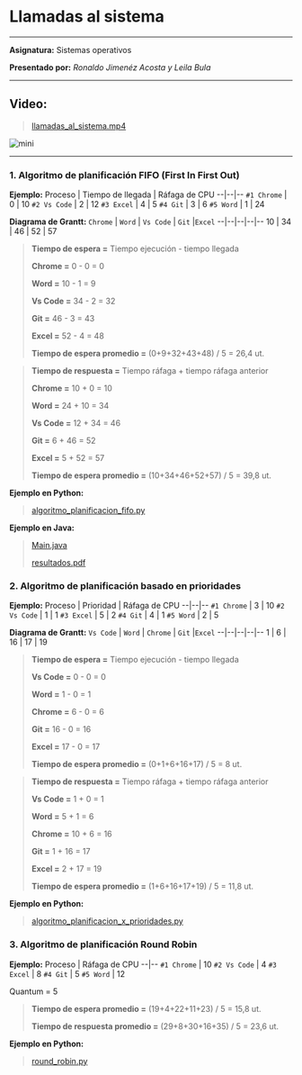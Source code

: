 # Llamadas al sistema

---

**Asignatura:** Sistemas operativos

**Presentado por:** *Ronaldo Jimenéz Acosta y Leila Bula*

--- 

## Video:
> [llamadas_al_sistema.mp4](https://www.youtube.com/watch?v=xVzgQukMcVE)
> 
![mini](https://user-images.githubusercontent.com/53100460/200416267-51af7a9d-6de4-44a8-93ef-9956c0932086.jpg)

---

### 1. Algoritmo de planificación FIFO (First In First Out)
**Ejemplo:**
Proceso | Tiempo de llegada | Ráfaga de CPU
--|--|--
```#1 Chrome``` | 0 | 10 
```#2 Vs Code``` | 2 | 12 
```#3 Excel``` | 4 | 5 
```#4 Git``` | 3 | 6 
```#5 Word``` | 1 | 24 

**Diagrama de Grantt:**
 ```Chrome``` | ```Word```  | ```Vs Code```  | ```Git``` |```Excel``` 
--|--|--|--|--
10 | 34 | 46 | 52 | 57

>**Tiempo de espera =** Tiempo ejecución - tiempo llegada
>
>**Chrome =** 0 - 0 = 0
>
>**Word =** 10 - 1 = 9
>
>**Vs Code =** 34 - 2 = 32
>
>**Git =** 46 - 3 = 43
>
>**Excel =** 52 - 4 = 48
>
>**Tiempo de espera promedio =** (0+9+32+43+48) / 5 = 26,4 ut.

>**Tiempo de respuesta =** Tiempo ráfaga + tiempo ráfaga anterior
>
>**Chrome =** 10 + 0 = 10
>
>**Word =** 24 + 10 = 34
>
>**Vs Code =** 12 + 34 = 46
>
>**Git =** 6 + 46 = 52
>
>**Excel =** 5 + 52 = 57
>
>**Tiempo de espera promedio =** (10+34+46+52+57) / 5 = 39,8 ut.

**Ejemplo en Python:**
>[algoritmo_planificacion_fifo.py](https://github.com/JimcostDev/Python_Ejercicios/blob/master/algoritmo_planificacion_fifo.py)

**Ejemplo en Java:**
>[Main.java](https://github.com/Leila-Bula/algoritmo-planificacion-fcfs/blob/master/src/main/java/Main.java)
>
>[resultados.pdf](https://github.com/JimcostDev/Mis_Apuntes_Unir/blob/master/S.O/llamadas%20al%20sistema/fcfs.pdf)


### 2. Algoritmo de planificación basado en prioridades
**Ejemplo:**
Proceso | Prioridad | Ráfaga de CPU
--|--|--
```#1 Chrome``` | 3 | 10 
```#2 Vs Code``` | 1 | 1 
```#3 Excel``` | 5 | 2 
```#4 Git``` | 4 | 1 
```#5 Word``` | 2 | 5 

**Diagrama de Grantt:**
 ```Vs Code``` | ```Word```  | ```Chrome```  | ```Git``` |```Excel``` 
--|--|--|--|--
1 | 6 | 16 | 17 | 19

>**Tiempo de espera =** Tiempo ejecución - tiempo llegada
>
>**Vs Code =** 0 - 0 = 0
>
>**Word =** 1 - 0 = 1
>
>**Chrome =** 6 - 0 = 6
>
>**Git =** 16 - 0 = 16
>
>**Excel =** 17 - 0 = 17
>
>**Tiempo de espera promedio =** (0+1+6+16+17) / 5 = 8 ut.

>**Tiempo de respuesta =** Tiempo ráfaga + tiempo ráfaga anterior
>
>**Vs Code =** 1 + 0 = 1
>
>**Word =** 5 + 1 = 6
>
>**Chrome =** 10 + 6 = 16
>
>**Git =** 1 + 16 = 17
>
>**Excel =** 2 + 17 = 19
>
>**Tiempo de espera promedio =** (1+6+16+17+19) / 5 = 11,8 ut.

**Ejemplo en Python:**
>[algoritmo_planificacion_x_prioridades.py](https://github.com/JimcostDev/Python_Ejercicios/blob/master/algoritmo_planificacion_x_prioridades.py)

### 3. Algoritmo de planificación Round Robin
**Ejemplo:**
Proceso |  Ráfaga de CPU
--|--
```#1 Chrome``` | 10 
```#2 Vs Code``` | 4
```#3 Excel``` | 8
```#4 Git``` | 5
```#5 Word``` | 12 

Quantum = 5

>**Tiempo de espera promedio =** (19+4+22+11+23) / 5 = 15,8 ut.
>
>**Tiempo de respuesta promedio =** (29+8+30+16+35) / 5 = 23,6 ut.

**Ejemplo en Python:**
>[round_robin.py](https://github.com/JimcostDev/Python_Ejercicios/blob/master/round_robin.py)

